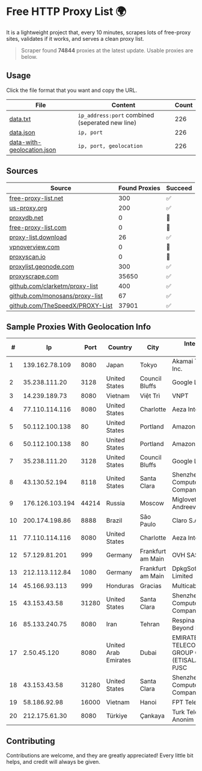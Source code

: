 
# Free HTTP Proxy List 🌍

It is a lightweight project that, every 10 minutes, scrapes lots of free-proxy sites, validates if it works, and serves a clean proxy list.


> Scraper found **74844** proxies at the latest update. Usable proxies are below.

## Usage

Click the file format that you want and copy the URL.


|File|Content|Count|
|----|-------|-----|
|[data.txt](https://raw.githubusercontent.com/themiralay/Proxy-List-World/master/data.txt)|`ip_address:port` combined (seperated new line)|226|
|[data.json](https://raw.githubusercontent.com/themiralay/Proxy-List-World/master/data.json)|`ip, port`|226|
|[data-with-geolocation.json](https://raw.githubusercontent.com/themiralay/Proxy-List-World/master/data-with-geolocation.json)|`ip, port, geolocation`|226|

## Sources

|Source|Found Proxies|Succeed|
|------|-------------|-------|
|[free-proxy-list.net](https://free-proxy-list.net)|300|✅|
|[us-proxy.org](https://www.us-proxy.org)|200|✅|
|[proxydb.net](http://proxydb.net)|0|🚫|
|[free-proxy-list.com](https://free-proxy-list.com/?page=&port=&type%5B%5D=http&type%5B%5D=https&up_time=0&search=Search)|0|🚫|
|[proxy-list.download](https://www.proxy-list.download/HTTP)|26|✅|
|[vpnoverview.com](https://vpnoverview.com/privacy/anonymous-browsing/free-proxy-servers)|0|🚫|
|[proxyscan.io](https://www.proxyscan.io)|0|🚫|
|[proxylist.geonode.com](https://proxylist.geonode.com/api/proxy-list?limit=300&page=1&sort_by=lastChecked&sort_type=desc&protocols=http,https)|300|✅|
|[proxyscrape.com](https://api.proxyscrape.com/v2/?request=displayproxies&protocol=http&timeout=10000&country=all&ssl=all&anonymity=all)|35650|✅|
|[github.com/clarketm/proxy-list](https://raw.githubusercontent.com/clarketm/proxy-list/master/proxy-list-raw.txt)|400|✅|
|[github.com/monosans/proxy-list](https://raw.githubusercontent.com/monosans/proxy-list/main/proxies/http.txt)|67|✅|
|[github.com/TheSpeedX/PROXY-List](https://raw.githubusercontent.com/TheSpeedX/PROXY-List/master/http.txt)|37901|✅|


## Sample Proxies With Geolocation Info

|#|Ip|Port|Country|City|Internet Service Provider|
|-|--|----|-------|----|-------------------------|
|1|139.162.78.109|8080|Japan|Tokyo|Akamai Technologies, Inc.|
|2|35.238.111.20|3128|United States|Council Bluffs|Google LLC|
|3|14.239.189.73|8080|Vietnam|Việt Trì|VNPT|
|4|77.110.114.116|8080|United States|Charlotte|Aeza International LTD|
|5|50.112.100.138|80|United States|Portland|Amazon.com, Inc.|
|6|50.112.100.138|80|United States|Portland|Amazon.com, Inc.|
|7|35.238.111.20|3128|United States|Council Bluffs|Google LLC|
|8|43.130.52.194|8118|United States|Santa Clara|Shenzhen Tencent Computer Systems Company Limited|
|9|176.126.103.194|44214|Russia|Moscow|Miglovets Egor Andreevich|
|10|200.174.198.86|8888|Brazil|São Paulo|Claro S.A|
|11|77.110.114.116|8080|United States|Charlotte|Aeza International LTD|
|12|57.129.81.201|999|Germany|Frankfurt am Main|OVH SAS|
|13|212.113.112.84|1080|Germany|Frankfurt am Main|DpkgSoft International Limited|
|14|45.166.93.113|999|Honduras|Gracias|Multicable De Honduras|
|15|43.153.43.58|31280|United States|Santa Clara|Shenzhen Tencent Computer Systems Company Limited|
|16|85.133.240.75|8080|Iran|Tehran|Respina Networks & Beyond PJSC|
|17|2.50.45.120|8080|United Arab Emirates|Dubai|EMIRATES TELECOMMUNICATIONS GROUP COMPANY (ETISALAT GROUP) PJSC|
|18|43.153.43.58|31280|United States|Santa Clara|Shenzhen Tencent Computer Systems Company Limited|
|19|58.186.92.98|16000|Vietnam|Hanoi|FPT Telecom Company|
|20|212.175.61.30|8080|Türkiye|Çankaya|Turk Telekomunikasyon Anonim Sirketi|



## Contributing

Contributions are welcome, and they are greatly appreciated! Every
little bit helps, and credit will always be given.

